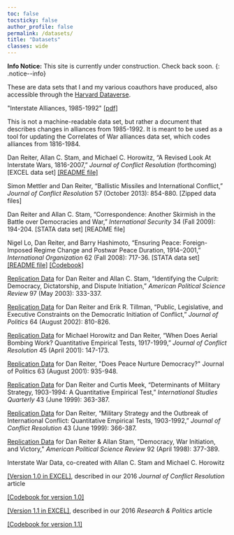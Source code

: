 ```yaml
---
toc: false
tocsticky: false
author_profile: false
permalink: /datasets/
title: "Datasets"
classes: wide
---
```


**Info Notice:** This site is currently under construction. Check back soon.
{: .notice--info}

These are data sets that I and my various coauthors have produced, also accessible through the [Harvard Dataverse](https://dataverse.harvard.edu/dataverse/dreiter).

"Interstate Alliances, 1985-1992" [\[pdf\]](https://www.dropbox.com/home/webpage%20files?preview=allyupdate02.pdf)

This is not a machine-readable data set, but rather a document that describes changes in alliances from 1985-1992. It is meant to be used as a tool for updating the Correlates of War alliances data set, which codes alliances from 1816-1984.

Dan Reiter, Allan C. Stam, and Michael C. Horowitz, “A Revised Look At Interstate Wars, 1816-2007,” *Journal of Conflict Resolution* (forthcoming)
[EXCEL data set]
[\[README file\]](https://www.dropbox.com/scl/fi/8v908cuqbikdl6we4nu6q/JCRRSHappendix10-15-14.pdf?rlkey=1z3pjbi06abqhsypfzfg22fyt&dl=0)

Simon Mettler and Dan Reiter, “Ballistic Missiles and International Conflict,” *Journal of Conflict Resolution* 57 (October 2013): 854-880.
[Zipped data files]

Dan Reiter and Allan C. Stam, “Correspondence: Another Skirmish in the Battle over Democracies and War,” *International Security* 34 (Fall 2009): 194-204.
[STATA data set]
[README file]

Nigel Lo, Dan Reiter, and Barry Hashimoto, “Ensuring Peace: Foreign-Imposed Regime Change and Postwar Peace Duration, 1914–2001,” *International Organization* 62 (Fall 2008): 717-36.
[STATA data set]
[\[README file\]](https://www.dropbox.com/scl/fi/dfwjz81grerwjdocrc7je/LHR-IO-08-README.pdf?rlkey=qgbxnw1g3obxlurcpjqwf4fi9&dl=0)
[\[Codebook\]](https://www.dropbox.com/scl/fi/yof89m3izh8g5su3cumqj/LHR-IO-08-codebook.pdf?rlkey=w2bj3gyejxol5kv968j0qo40h&dl=0)

[Replication Data](https://dataverse.harvard.edu/dataset.xhtml?persistentId=doi:10.7910/DVN/FLJMRM) for Dan Reiter and Allan C. Stam, “Identifying the Culprit: Democracy, Dictatorship, and Dispute Initiation,” *American Political Science Review* 97 (May 2003): 333-337.

[Replication Data](https://dataverse.harvard.edu/dataset.xhtml?persistentId=doi:10.7910/DVN/IEH0V2) for Dan Reiter and Erik R. Tillman, “Public, Legislative, and Executive Constraints on the Democratic Initiation of Conflict,” *Journal of Politics* 64 (August 2002): 810-826.

[Replication Data](https://dataverse.harvard.edu/dataset.xhtml?persistentId=doi:10.7910/DVN/SW6S9V) for Michael Horowitz and Dan Reiter, “When Does Aerial Bombing Work? Quantitative Empirical Tests, 1917-1999,” *Journal of Conflict Resolution* 45 (April 2001): 147-173.

[Replication Data](https://dataverse.harvard.edu/dataset.xhtml?persistentId=doi:10.7910/DVN/SLMVQL) for Dan Reiter, "Does Peace Nurture Democracy?" Journal of Politics 63 (August 2001): 935-948.

[Replication Data](https://dataverse.harvard.edu/dataset.xhtml?persistentId=doi:10.7910/DVN/GT3E13) for Dan Reiter and Curtis Meek, “Determinants of Military Strategy, 1903-1994: A Quantitative Empirical Test,” *International Studies Quarterly* 43 (June 1999): 363-387.

[Replication Data](https://dataverse.harvard.edu/dataset.xhtml?persistentId=doi:10.7910/DVN/FVM6P6) for Dan Reiter, “Military Strategy and the Outbreak of International Conflict: Quantitative Empirical Tests, 1903-1992,” *Journal of Conflict Resolution* 43 (June 1999): 366-387.

[Replication Data](https://dataverse.harvard.edu/dataset.xhtml?persistentId=doi:10.7910/DVN/YYUVW7) for Dan Reiter & Allan Stam, "Democracy, War Initiation, and Victory," *American Political Science Review* 92 (April 1998): 377-389.


Interstate War Data, co-created with Allan C. Stam and Michael C. Horowitz

[\[Version 1.0 in EXCEL\]](https://www.dropbox.com/s/avvhmwpott353n2/IWD10.xlsx?dl=0), described in our 2016 *Journal of Conflict Resolution* article

[\[Codebook for version 1.0\]](https://www.dropbox.com/s/4sq0tde8ae83xk6/JCRRSHappendix10-15-14.pdf?dl=0)

[\[Version 1.1 in EXCEL\]](https://www.dropbox.com/s/rk4udjmounh72gm/IWD%20v%201.1%202-14-17.xlsx?dl=0), described in our 2016 *Research & Politics* article

[\[Codebook for version 1.1\]](https://www.dropbox.com/s/fxnb8zgp7cxbzir/IWD%20v%201.1%20codebook.pdf?dl=0)


